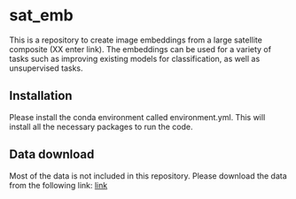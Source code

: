 # sat_emb
This is a repository to create image embeddings from a large satellite composite (XX enter link). The embeddings can be
used for a variety of tasks such as improving existing models for classification, as well as unsupervised tasks.

## Installation
Please install the conda environment called environment.yml. This will install all the necessary packages to run the code.

## Data download
Most of the data is not included in this repository. 
Please download the data from the following link: [link](www.includelinhere.com)





 
